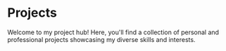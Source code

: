 # Projects
Welcome to my project hub! Here, you'll find a collection of personal and professional projects showcasing my diverse skills and interests.
